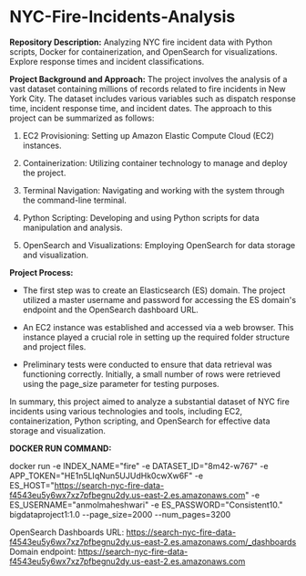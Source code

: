 # NYC-Fire-Incidents-Analysis
**Repository Description:**  Analyzing NYC fire incident data with Python scripts, Docker for containerization, and OpenSearch for visualizations. Explore response times and incident classifications.


**Project Background and Approach:**
The project involves the analysis of a vast dataset containing millions of records related to fire incidents in New York City. The dataset includes various variables such as dispatch response time, incident response time, and incident dates. The approach to this project can be summarized as follows:

1) EC2 Provisioning: Setting up Amazon Elastic Compute Cloud (EC2) instances.

2) Containerization: Utilizing container technology to manage and deploy the project.

3) Terminal Navigation: Navigating and working with the system through the command-line terminal.

4) Python Scripting: Developing and using Python scripts for data manipulation and analysis.

5) OpenSearch and Visualizations: Employing OpenSearch for data storage and visualization.

**Project Process:**

- The first step was to create an Elasticsearch (ES) domain. The project utilized a master username and password for accessing the ES domain's endpoint and the OpenSearch dashboard URL.

- An EC2 instance was established and accessed via a web browser. This instance played a crucial role in setting up the required folder structure and project files.

- Preliminary tests were conducted to ensure that data retrieval was functioning correctly. Initially, a small number of rows were retrieved using the page_size parameter for testing purposes.

In summary, this project aimed to analyze a substantial dataset of NYC fire incidents using various technologies and tools, including EC2, containerization, Python scripting, and OpenSearch for effective data storage and visualization.

**DOCKER RUN COMMAND:**

docker run -e INDEX_NAME="fire" -e DATASET_ID="8m42-w767" -e APP_TOKEN="HE1n5LIqNun5UJUdHk0cwXw6F" -e ES_HOST="https://search-nyc-fire-data-f4543eu5y6wx7xz7pfbegnu2dy.us-east-2.es.amazonaws.com" -e ES_USERNAME="anmolmaheshwari" -e ES_PASSWORD="Consistent10." bigdataproject1:1.0 --page_size=2000 --num_pages=3200


OpenSearch Dashboards URL:
https://search-nyc-fire-data-f4543eu5y6wx7xz7pfbegnu2dy.us-east-2.es.amazonaws.com/_dashboards 
Domain endpoint:
https://search-nyc-fire-data-f4543eu5y6wx7xz7pfbegnu2dy.us-east-2.es.amazonaws.com 
